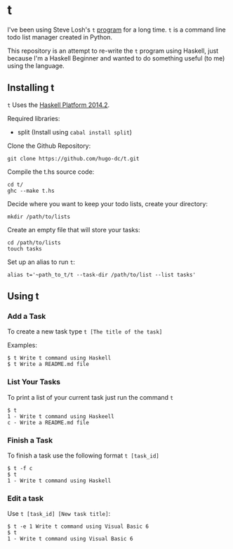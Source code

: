 t
=

I've been using Steve Losh's `t` [program](https://github.com/sjl/t/) for a long time. `t` is a command line
todo list manager created in Python. 

This repository is an attempt to re-write the `t` program using Haskell, just
because I'm a Haskell Beginner and wanted to do something useful (to me) using
the language. 

Installing t
------------

`t` Uses the [Haskell Platform 2014.2](https://www.haskell.org/platform/). 

Required libraries:

- split (Install using `cabal install split`) 

Clone the Github Repository:

    git clone https://github.com/hugo-dc/t.git

Compile the t.hs source code:

    cd t/
    ghc --make t.hs

Decide where you want to keep your todo lists, create your directory:

    mkdir /path/to/lists

Create an empty file that will store your tasks:

    cd /path/to/lists 
    touch tasks

Set up an alias to run `t`:

    alias t='~path_to_t/t --task-dir /path/to/list --list tasks'



Using t
-------

### Add a Task 

To create a new task type `t [The title of the task]`

Examples:

    $ t Write t command using Haskell 
    $ t Write a README.md file

### List Your Tasks 

To print a list of your current task just run the command `t`

    $ t
    1 - Write t command using Haskeell
    c - Write a README.md file

### Finish a Task 

To finish a task use the following format `t [task_id]`

    $ t -f c
    $ t
    1 - Write t command using Haskell

### Edit a task 

Use `t [task_id] [New task title]`:

    $ t -e 1 Write t command using Visual Basic 6
    $ t 
    1 - Write t command using Visual Basic 6



